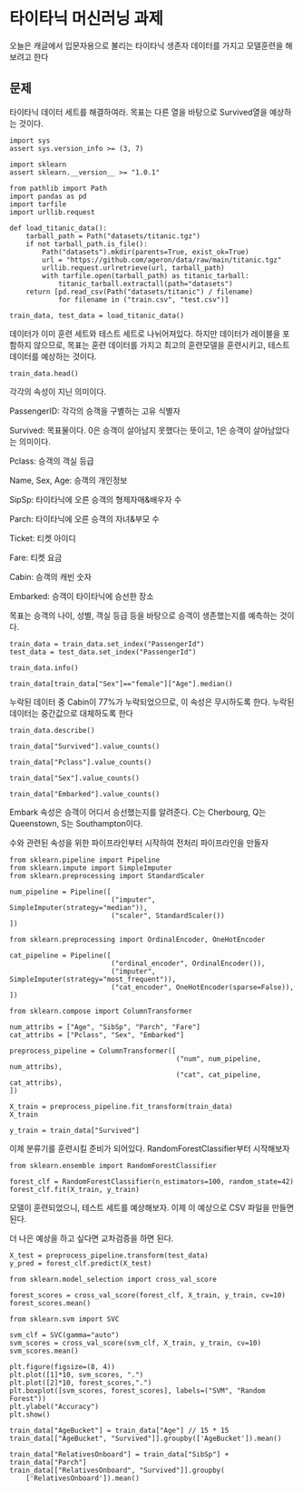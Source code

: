# 타이타닉 머신러닝 과제

오늘은 캐글에서 입문자용으로 불리는 타이타닉 생존자 데이터를 가지고 모델훈련을 해보려고 한다

## 문제
타이타닉 데이터 세트를 해결하여라. 목표는 다른 열을 바탕으로 Survived열을 예상하는 것이다.

```
import sys
assert sys.version_info >= (3, 7)
```

```
import sklearn
assert sklearn.__version__ >= "1.0.1"
```

```
from pathlib import Path
import pandas as pd
import tarfile
import urllib.request

def load_titanic_data():
    tarball_path = Path("datasets/titanic.tgz")
    if not tarball_path.is_file():
        Path("datasets").mkdir(parents=True, exist_ok=True)
        url = "https://github.com/ageron/data/raw/main/titanic.tgz"
        urllib.request.urlretrieve(url, tarball_path)
        with tarfile.open(tarball_path) as titanic_tarball:
            titanic_tarball.extractall(path="datasets")
    return [pd.read_csv(Path("datasets/titanic") / filename)
            for filename in ("train.csv", "test.csv")]
```

```
train_data, test_data = load_titanic_data()
```

데이터가 이미 훈련 세트와 테스트 세트로 나뉘어져있다. 하지만 데이터가 레이블을 포함하지 않으므로, 목표는 훈련 데이터를 가지고 최고의 훈련모델을 훈련시키고, 테스트 데이터를 예상하는 것이다.

```
train_data.head()
```


각각의 속성이 지닌 의미이다.

PassengerID: 각각의 승객을 구별하는 고유 식별자

Survived: 목표물이다. 0은 승객이 살아남지 못했다는 뜻이고, 1은 승객이 살아남았다는 의미이다.

Pclass: 승객의 객실 등급

Name, Sex, Age: 승객의 개인정보

SipSp: 타이타닉에 오른 승객의 형제자매&배우자 수

Parch: 타이타닉에 오른 승객의 자녀&부모 수

Ticket: 티켓 아이디

Fare: 티켓 요금

Cabin: 승객의 캐빈 숫자

Embarked: 승객이 타이타닉에 승선한 장소

목표는 승객의 나이, 성별, 객실 등급 등을 바탕으로 승객이 생존했는지를 예측하는 것이다.

```
train_data = train_data.set_index("PassengerId")
test_data = test_data.set_index("PassengerId")
```
```
train_data.info()
```
```
train_data[train_data["Sex"]=="female"]["Age"].median()
```

누락된 데이터 중 Cabin이 77%가 누락되었으므로, 이 속성은 무시하도록 한다. 누락된 데이터는 중간값으로 대체하도록 한다
```
train_data.describe()
```
```
train_data["Survived"].value_counts()
```
```
train_data["Pclass"].value_counts()
```
```
train_data["Sex"].value_counts()
```
```
train_data["Embarked"].value_counts()
```

Embark 속성은 승객이 어디서 승선했는지를 알려준다. C는 Cherbourg, Q는 Queenstown, S는 Southampton이다.

수와 관련된 속성을 위한 파이프라인부터 시작하여 전처리 파이프라인을 만들자

```
from sklearn.pipeline import Pipeline
from sklearn.impute import SimpleImputer
from sklearn.preprocessing import StandardScaler

num_pipeline = Pipeline([
                         ("imputer", SimpleImputer(strategy="median")),
                         ("scaler", StandardScaler())
])
```
```
from sklearn.preprocessing import OrdinalEncoder, OneHotEncoder
```
```
cat_pipeline = Pipeline([
                         ("ordinal_encoder", OrdinalEncoder()),
                         ("imputer", SimpleImputer(strategy="most_frequent")),
                         ("cat_encoder", OneHotEncoder(sparse=False)),
])
```
```
from sklearn.compose import ColumnTransformer

num_attribs = ["Age", "SibSp", "Parch", "Fare"]
cat_attribs = ["Pclass", "Sex", "Embarked"]

preprocess_pipeline = ColumnTransformer([
                                         ("num", num_pipeline, num_attribs),
                                         ("cat", cat_pipeline, cat_attribs),
])
```
```
X_train = preprocess_pipeline.fit_transform(train_data)
X_train
```
```
y_train = train_data["Survived"]
```

이제 분류기를 훈련시킬 준비가 되어있다. RandomForestClassifier부터 시작해보자

```
from sklearn.ensemble import RandomForestClassifier

forest_clf = RandomForestClassifier(n_estimators=100, random_state=42)
forest_clf.fit(X_train, y_train)
```
모델이 훈련되었으니, 테스트 세트를 예상해보자. 이제 이 예상으로 CSV 파일을 만들면 된다.

더 나은 예상을 하고 싶다면 교차검증을 하면 된다.

```
X_test = preprocess_pipeline.transform(test_data)
y_pred = forest_clf.predict(X_test)
```
```
from sklearn.model_selection import cross_val_score

forest_scores = cross_val_score(forest_clf, X_train, y_train, cv=10)
forest_scores.mean()
```
```
from sklearn.svm import SVC

svm_clf = SVC(gamma="auto")
svm_scores = cross_val_score(svm_clf, X_train, y_train, cv=10)
svm_scores.mean()
```
```
plt.figure(figsize=(8, 4))
plt.plot([1]*10, svm_scores, ".")
plt.plot([2]*10, forest_scores,".")
plt.boxplot([svm_scores, forest_scores], labels=("SVM", "Random Forest"))
plt.ylabel("Accuracy")
plt.show()
```
```
train_data["AgeBucket"] = train_data["Age"] // 15 * 15
train_data[["AgeBucket", "Survived"]].groupby(['AgeBucket']).mean()
```
```
train_data["RelativesOnboard"] = train_data["SibSp"] + train_data["Parch"]
train_data[["RelativesOnboard", "Survived"]].groupby(
    ['RelativesOnboard']).mean()
```






